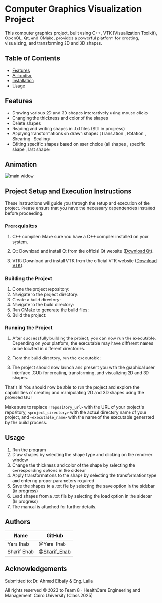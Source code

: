 # Computer Graphics Visualization Project
This computer graphics project, built using C++, VTK (Visualization Toolkit), OpenGL, Qt, and CMake, provides a powerful platform for creating, visualizing, and transforming 2D and 3D shapes. 
## Table of Contents

- [Features](#Features)
- [Animation](#Animation)
- [Installation](#Installation)
- [Usage](#Usage)


## Features
- Drawing various 2D and 3D shapes interactively using mouse clicks
- Changing the thickness and color of the shapes
- Delete shapes
- Reading and writing shapes in .txt files (Still in progress)
- Applying transformations on drawn shapes (Translation , Rotation , Shearing , Scaling)
- Editing specific shapes based on user choice (all shapes , specific shape , last shape)

## Animation
![main widow](/Video.gif)

## Project Setup and Execution Instructions

These instructions will guide you through the setup and execution of the project. Please ensure that you have the necessary dependencies installed before proceeding.

### Prerequisites

1. C++ compiler: Make sure you have a C++ compiler installed on your system.

2. Qt: Download and install Qt from the official Qt website ([Download Qt](https://www.qt.io/download)).

3. VTK: Download and install VTK from the official VTK website ([Download VTK](https://vtk.org/download/)).

### Building the Project

1. Clone the project repository:
2. Navigate to the project directory: 
3. Create a build directory:
4. Navigate to the build directory:
5. Run CMake to generate the build files:
6. Build the project:


### Running the Project

1. After successfully building the project, you can now run the executable. Depending on your platform, the executable may have different names or be located in different directories.

2. From the build directory, run the executable:


3. The project should now launch and present you with the graphical user interface (GUI) for creating, transforming, and visualizing 2D and 3D shapes.


That's it! You should now be able to run the project and explore the capabilities of creating and manipulating 2D and 3D shapes using the provided GUI.

Make sure to replace `<repository_url>` with the URL of your project's repository, `<project_directory>` with the actual directory name of your project, and `<executable_name>` with the name of the executable generated by the build process.
## Usage

1. Run the program
2. Draw shapes by selecting the shape type and clicking on the renderer window
3. Change the thickness and color of the shape by selecting the corresponding options in the sidebar
4. Apply transformations to the shape by selecting the transformation type and entering proper parameters required
6. Save the shapes to a .txt file by selecting the save option in the sidebar (In progress)
7. Load shapes from a .txt file by selecting the load option in the sidebar   (In progress)
8. The manual is attached for further details.


## Authors

| Name | GitHub |
| ---- | ------ |
| Yara Ihab | [@Yara_Ihab](https://github.com/YaraIhab2) | 
| Sharif Ehab | [@Sharif_Ehab](https://github.com/SharifEhab) | 


## Acknowledgements

Submitted to: Dr. Ahmed Elbaily & Eng. Laila

All rights reserved © 2023 to Team 8 - HealthCare Engineering and Management, Cairo University (Class 2025)



